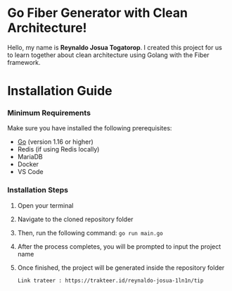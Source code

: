 # Go Fiber Generator with Clean Architecture!

Hello, my name is **Reynaldo Josua Togatorop**. I created this project for us to learn together about clean architecture using Golang with the Fiber framework.

# Installation Guide

### Minimum Requirements

Make sure you have installed the following prerequisites:

-   [Go](https://golang.org/dl/) (version 1.16 or higher)
-   Redis (if using Redis locally)
-   MariaDB
-   Docker
-   VS Code

### Installation Steps

1.  Open your terminal
2.  Navigate to the cloned repository folder
3.  Then, run the following command: `go run main.go`
4.  After the process completes, you will be prompted to input the project name
5.  Once finished, the project will be generated inside the repository folder

		Link trateer : https://trakteer.id/reynaldo-josua-1ln1n/tip